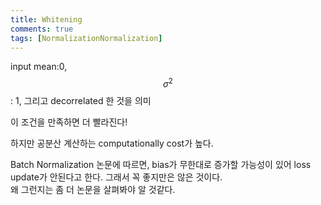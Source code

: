 ```yaml
---
title: Whitening
comments: true
tags: [NormalizationNormalization]
---
```


input mean:0, $$\sigma^2$$: 1, 그리고 decorrelated 한 것을 의미    
    
이 조건을 만족하면 더 빨라진다!    
    
하지만 공분산 계산하는 computationally cost가 높다.    

Batch Normalization 논문에 따르면, bias가 무한대로 증가할 가능성이 있어 loss update가 안된다고 한다. 그래서 꼭 좋지만은 않은 것이다.    
왜 그런지는 좀 더 논문을 살펴봐야 알 것같다.